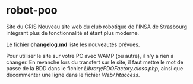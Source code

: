 robot-poo
=========

Site du CRIS
Nouveau site web du club robotique de l'INSA de Strasbourg intégrant plus de fonctionnalité et étant plus moderne.

Le fichier **changelog.md** liste les nouveautés prévues.

Pour utiliser le site sur votre PC avec WAMP (ou autre), il n'y a rien à changer. En revanche lors du transfert sur le site, il faut mettre le mot de passe de la BDD dans le fichier *Library/PDOFactory.class.php*, ainsi que décommenter une ligne dans le fichier *Web/.htaccess*.
